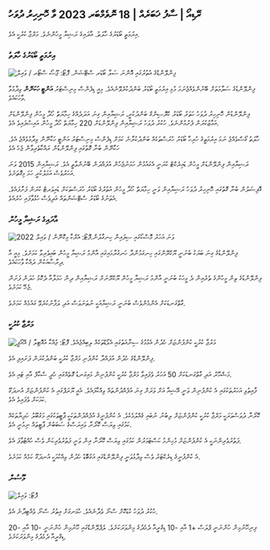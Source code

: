 ## ރޭޑިއޯ \| ސާފު ޚަބަރެއް \| 18 ނޮވެމްބަރ 2023 ވާ ހޮނިހިރު ދުވަހު

އިރުމަތީ ބޯޑަރުގެ ހާލަތު. އާދައިގެ ރަޝިޔާ މީހުންނެވެ. މަރްޖާ ކުރުކީ އެވެ.

### އިރުމަތީ ބޯޑަރުގެ ހާލަތު

![ފިންލޭންޑްގެ އުތުރުގައި އޮންނަ ސަލާ ބޯޑަރ ސްޓޭޝަން. ފޮޓޯ: ޖޫސޯ ސްޓޯރ / ވައިލް](https://images.cdn.yle.fi/image/upload/c_crop,h_3033,w_5392,x_0,y_144/ar_1.7777777777777777,c_fill,g_faces,h_675,w_1200/dpr_1.0/q_auto:eco/f_auto/fl_lossy/v1700230392/39-1202451655773834805e)

ފިންލޭންޑުގެ ސަލާމަތަށް ބޭނުންވެއްޖެނަމަ މުޅި އިރުމަތީ ބޯޑަރު ބަންދުކުރެވޭނެއެވެ. މިއީ ޑިފެންސް މިނިސްޓަރު **އަންޓީ ހަކަނޭން** ވިދާޅުވާ ވާހަކައެވެ.

ފިންލޭންޑުން ހޮނިހިރު ދުވަހު ހަތަރު ބޯޑަރު ކްރޮސިންގް ބަންދުކުރީ، ރަޝިޔާއިން ގިނަ އަދަދެއްގެ ހިމާޔަތް ހޯދާ މީހުން ފިންލޭންޑަށް އަމާޒުކުރަން ފެށުމުންނެވެ. ހުކުރު ދުވަހު ރަޝިޔާއިން ފިންލޭންޑަށް 220 ހިމާޔަތް ހޯދާ މީހުން އައިސްފައިވެ އެވެ.

ހާލަތު ގޯސްވެއްޖެ ނަމަ އިރުމަތީގެ ހުރިހާ ބޯޑަރު ހުރަސްތަކެއް ބަންދުކުރާނެ ކަމަށް ޑިފެންސް މިނިސްޓަރު އަންޓީ ހަކާނޭން ވިދާޅުވެއްޖެ އެވެ. ހަކާނޭން ބުނާ ގޮތުގައި ފިންލޭންޑުން ރައްކާތެރިވާން ޖެހެ އެވެ

ރަޝިޔާއިން ފިންލޭންޑަށް މީހުން ޑައިރެކްޓް ކުރަނީ އެގައުމުން ހަމަނުޖެހުން އުފައްދަން ބޭނުންވާތީ އެވެ. ރަޝިޔާއިން 2015 ވަނަ އަހަރުވެސް އަމަލުކުރީ ހަމަ މިގޮތަށެވެ.

އޮފިޝަލުން ބުނާ ގޮތުގައި ހޮނިހިރު ދުވަހު ރަޝިޔާއިން ވަނީ ހިމާޔަތް ހޯދާ މީހުން އުތުރުގެ ބޯޑަރު ހުރަސްތަކަށް ޑައިވަރޓް ކުރަން ފަށާފައެވެ. އެތަނުގެ ބޯޑަރު ސްޓޭޝަންތައް އަދިވެސް ހުޅުވާފައި ހުރެއެވެ.

### އާދައިގެ ރަޝިޔާ މީހުން

![2022 ވަނަ އަހަރު މޮސްކޯގައި ސިފައިން ހިނގާލުން.ފޮޓޯ: އެރްކާ މިކޮނޭން / ވައިލް](https://images.cdn.yle.fi/image/upload/c_crop,h_2250,w_4000,x_0,y_620/ar_1.7777777777777777,c_fill,g_faces,h_675,w_1200/dpr_1.0/q_auto:eco/f_auto/fl_lossy/v1652081791/39-9521386278c4035763b)

ފިންލޭންޑުގެ ގިނަ ބަޔަކު ބުނަނީ ޔޫކްރޭންގައި ހިނގަމުންދާ ހަނގުރާމައިގައި އާންމު ރަޝިޔާ މީހުން ބައިވެރިވާ ކަމަށެވެ. މިއީ އާ ދިރާސާއަކުން ދައްކާ ވާހަކައެވެ.

ފިންލޭންޑުގެ ތިން މީހުންގެ ތެރެއިން ދެ މީހަކު ބުނަނީ އާންމު ރަޝިޔާ މީހުން ޔޫކްރޭނަށް ރަޝިޔާއިން ދިން ހަމަލާއާ ދެކޮޅު ހަދަން ފަށަން ޖެހޭ ކަމަށެވެ.

ގާތްގަނޑަކަށް އެންމެންވެސް ބުނަނީ ރަޝިޔާއަކީ ނުތަނަވަސް އަދި ލަފާނުކުރެވޭ ގައުމެއް ކަމަށެވެ.

### މަރްޖާ ކުރުކީ

![މަރުޖާ ކުރުކީ ކުންފުންޏަށް ހެދުން އެޅުމުގެ ސިނާއަތުގައި އެވޯޑްތަކެއް ލިބިއްޖެއެވެ. ފޮޓޯ: ޖުއްކާ އުއޮޓިލާ / އޭއޯޕީ](https://images.cdn.yle.fi/image/upload/c_crop,h_2089,w_3715,x_1,y_0/ar_1.7777777777777777,c_fill,g_faces,h_675,w_1200/dpr_1.0/q_auto:eco/f_auto/fl_lossy/v1700215518/39-120216565573a69289c3)

ފިންލޭންޑްގެ ހެދުން އުފައްދާ ކުންފުނި މަރްޖާ ކުރުކީ ބަންދުކުރަން ފަށައިފި އެވެ.

މަޝްހޫރު އަދި ގާތްގަނޑަކަށް 50 އަހަރު ވެފައިވާ މަރްޖާ ކުރުކީ ކުންފުނިން މައިގަނޑު ގޮތެއްގައި ހެދީ ސްކާފް އާއި ޓައި އެވެ.

ފާއިތުވި އަހަރުތަކުގައި އެ ކުންފުނިން ވަނީ އޭޝިއާ އަށް ވަރަށް ގިނަ އުފެއްދުންތައް ވިއްކާފައެވެ. އެއީ ޔޫރަޕްގައި އެ ކުންފުންޏަށް އުނދަގޫ ކަމަކަށް ވެފައިވެ އެވެ.

ކޮރޯނާ ދުވަސްވަރަކީ މަރްޖާ ކުރުކީ ކުންފުންޏަށް ލިބުނު ނުބައި ގެއްލުމެކެވެ. އެ ކުންފުނީގެ އުފެއްދުންތަކަކީ ޕާޓީތަކުގައި މަގުބޫލު ހަދިޔާތަކެއް ކަމުގައި ވިޔަސް ކޮރޯނާ ވައިރަސްގެ ސަބަބުން ޕާޓީތައް ނިމުނީ އެވެ.

ފަތުރުވެރިންނަކީ އެ ކުންފުންޏަށް މުހިންމު ކަސްޓަމަރުން ކަމުގައި ވިޔަސް ކޮރޯނާ އިން ވަނީ ފަތުރުވެރިކަން ވެސް ހުއްޓުވާފަ އެވެ.

އެ ކުންފުނީގެ ޑިރެކްޓަރު ވެސް ވިދާޅުވަނީ ފިންލޭންޑްގައި އަގުބޮޑު ހެދުން ވިއްކުމަކީ އުނދަގޫ ކަމެއް ކަމަށެވެ.

### މޫސުން

![ ފޮޓޯ: ވައިލް](https://images.cdn.yle.fi/image/upload/c_crop,h_1080,w_1919,x_0,y_0/ar_1.77777777777777777,c_fill,g_faces,h_675,w_1200/dpr_1.0/q_auto:eco/f_auto/fl_lossy/v1700323494/39-12028456558e083321cf)

ހުކުރު ދުވަހު ކުޑަކޮށް ސްނޯ ވެދާނެއެވެ. ހުޅަނގަށް އިތުރު ސްނޯ ވެއްޓިދާނެ އެވެ.

ފިނިހޫނުމިން ހުންނަނީ ޕްލަސް +1 އާއި -10 ޑިގްރީއާ ދެމެދުގެ މިންވަރަކަށެވެ. ލެޕްލޭންޑްގައި ހޫނުމިން ހުންނަނީ -10 އާއި -20 ޑިގްރީއާ ދެމެދުގެ މިންވަރަކަށެވެ.